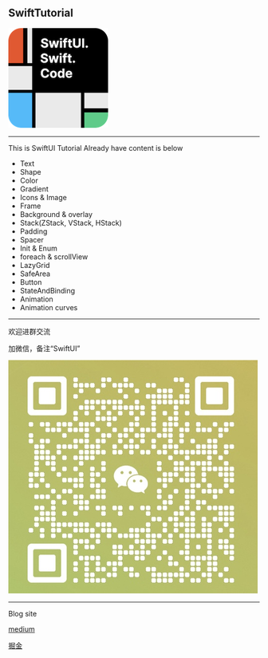 ## SwiftTutorial

![](icon.png) 



-----

This is SwiftUI Tutorial
Already have content is below

* Text
* Shape
* Color
* Gradient
* Icons & Image
* Frame
* Background & overlay
* Stack(ZStack, VStack, HStack)
* Padding
* Spacer
* Init & Enum
* foreach & scrollView
* LazyGrid
* SafeArea
* Button
* StateAndBinding
* Animation
* Animation curves

--------------

欢迎进群交流

加微信，备注“SwiftUI”

![](wc.jpg)



----

Blog site

[medium](https://medium.com/@karepbq)

[掘金](https://juejin.cn/user/694547078978184/posts)






